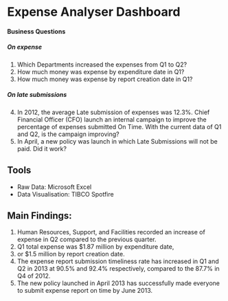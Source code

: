 # Expense Analyser Dashboard

#### Business Questions

##### On expense

1. Which Departments increased the expenses from Q1 to Q2?
2. How much money was expense by expenditure date in Q1?
3. How much money was expense by report creation date in Q1?

##### On late submissions
4. In 2012, the average Late submission of expenses was 12.3%. Chief Financial Officer (CFO) launch an internal campaign to improve the percentage of expenses submitted On Time. With the current data of Q1 and Q2, is the campaign improving?
5. In April, a new policy was launch in which Late Submissions will not be paid. Did it work?

## Tools

- Raw Data: Microsoft Excel
- Data Visualisation: TIBCO Spotfire

## Main Findings:


1. Human Resources, Support, and Facilities recorded an increase of expense in Q2 compared to the previous quarter.
2. Q1 total expense was $1.87 million by expenditure date,
3. or $1.5 million by report creation date.
4. The expense report submission timeliness rate has increased in Q1 and Q2 in 2013 at 90.5% and 92.4% respectively, compared to the 87.7% in Q4 of 2012.
5. The new policy launched in April 2013 has successfully made everyone to submit expense report on time by June 2013.